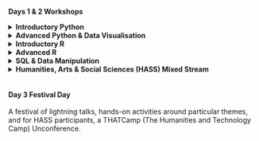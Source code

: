 <b>Days 1 & 2 Workshops</b></br>
<details>
  <summary><b>Introductory Python</b></summary>
  <br/>**Set up instructions:** [https://piccolomud.github.io/2018-07-03-ResBazPythonIntro/](https://piccolomud.github.io/2018-07-03-ResBazPythonIntro/)</br><br/>This beginners' workshop will introduce programming and data analysis with Python. We will cover basic concepts and tools, including program design, version control, data management, and task automation. You will learn to use JupyterLab, Git and Bash Shell. No previous knowledge required.<br/><br/>
</details>
<details>
  <summary><b>Advanced Python & Data Visualisation</b></summary>
  <br/>Set up instructions:** [https://mq-software-carpentry.github.io/2018-07-03-resbaz-python-advanced/](https://mq-software-carpentry.github.io/2018-07-03-resbaz-python-advanced/)</br><br/>Day one of this workshop covers testing and continuous integration with Python. You will learn how to prevent, diagnose, and fix bugs in Python. We will cover simulations, test suites, and resources available for defensive programming. On day two, there are two options available: Stream A covers data visualisation for the web using D3. You will learn to present your data in an engaging and accessible way. Stream B covers data visualisation with python. You will learn how to use Dataframes in Python using the Pandas library (Data Manipulation) and how to visualise data in Python using the Seaborn and the Matplotlib libraries (Data Visualisation). We teach these researcher-focused training modules using Jupyter notebooks, which allow program code, results, visualisations and documentation to be blended seamlessly.
<br/><br/>
</details>
<details>
  <summary><b>Introductory R</b></summary>
  <br/>**Set up instructions:** [http://daryavanichkina.com/2018-07-03-ResbazSydney/](http://daryavanichkina.com/2018-07-03-ResbazSydney/)</br><br/>This beginners' workshop teaches data cleaning, management, analysis and visualisation using spreadsheets, OpenRefine and R programming language.  Authentic datasets will be used to demonstrate data management and analysis workflow. No previous knowledge required.<br/><br/>
</details>
<details>
  <summary><b>Advanced R</b></summary>
  <br/>**Set up instructions:** [https://humburg.github.io/2018-07-03-resbaz-sydneyAdvR/](https://humburg.github.io/2018-07-03-resbaz-sydneyAdvR/)</br><br/>This advanced workshop teaches useful programming concepts that will make writing R code more efficient, modular, and reusable, as well as packages for efficient data analysis. You will also learn how to use R to analyse geospatial data, and how to develop Shiny applications that allow users to run their own analyses on your data. Prerequisites: prior experience with R, a GitHub account and GitHub desktop client.<br/><br/>
</details>
<details>
  <summary><b>SQL & Data Manipulation</b></summary>
  <br/>**Set up instructions:** [https://denubis.github.io/2018-07-03-resbaz2018sql/](https://denubis.github.io/2018-07-03-resbaz2018sql/)</br><br/>This intermediate workshop teaches data manipulation using SQL and Python. Day one covers SQL and good database design. Day two teaches webscraping and transitioning from spreadsheets to databases. Prerequisite: prior experience with the bash shell and Python, a GitHub account and GitHub desktop client.<br/><br/>
</details>
<details>
  <summary><b>Humanities, Arts & Social Sciences (HASS) Mixed Stream</b></summary>
  <br/>**No downloading of software for the HASS sessions. All a participant needs is a laptop and the ability to connect to the wifi.**</br><br/>This beginners' workshop introduces Alveo, the virtual lab for human communications sciences; Research Data Management; Jupyter notebook; AURIN, the Australian Urban Research Infrastructure Network; the Australian Data Archive; and Trove, a platform for cultural research in Australia. No previous knowledge required.<br/><br/>
</details>
</br></br><b>Day 3 Festival Day</b></br></br>
A festival of lightning talks, hands-on activities around particular themes, and for HASS participants, a THATCamp (The Humanities and Technology Camp) Unconference.
